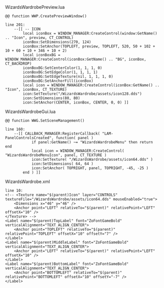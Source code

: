 WizardsWardrobePreview.lua

    @@ function WWP.CreatePreviewWindow()

    line 201:
        --[[ -- ICON
            local iconBox = WINDOW_MANAGER:CreateControl(window:GetName() .. "Icon", preview, CT_CONTROL)
            iconBox:SetDimensions(270, 124)
            iconBox:SetAnchor(TOPLEFT, preview, TOPLEFT, 520, 50 + 102 + 10 + 60 + 10 + 346 + 10 + 2)
            local iconBoxBG = WINDOW_MANAGER:CreateControl(iconBox:GetName() .. "BG", iconBox, CT_BACKDROP)
            iconBoxBG:SetCenterColor(1, 1, 1, 0)
            iconBoxBG:SetEdgeColor(1, 1, 1, 1)
            iconBoxBG:SetEdgeTexture(nil, 1, 1, 1, 0)
            iconBoxBG:SetAnchorFill(iconBox)
            local icon = WINDOW_MANAGER:CreateControl(iconBox:GetName() .. "Icon", iconBox, CT_TEXTURE)
            icon:SetTexture("/WizardsWardrobe/assets/icon128.dds")
            icon:SetDimensions(80, 80)
            icon:SetAnchor(CENTER, iconBox, CENTER, 0, 0) ]]


WizardsWardrobeGui.lua

    @@ function WWG.SetSceneManagement()

    line 160:
        --[[ CALLBACK_MANAGER:RegisterCallback( "LAM-PanelControlsCreated", function( panel )
        		if panel:GetName() ~= "WizardsWardrobeMenu" then return end
        		local icon = WINDOW_MANAGER:CreateControl( "WizardsWardrobeMenuIcon", panel, CT_TEXTURE )
        		icon:SetTexture( "/WizardsWardrobe/assets/icon64.dds" )
        		icon:SetDimensions( 64, 64 )
        		icon:SetAnchor( TOPRIGHT, panel, TOPRIGHT, -45, -25 )
        	end ) ]]


WizardsWardrobe.xml

    line 10:
    <!-- <Texture name="$(parent)Icon" layer="CONTROLS" textureFile="/WizardsWardrobe/assets/icon64.dds" mouseEnabled="true">
    	<Dimensions x="46" y="46" />
    	<Anchor point="LEFT" relativeTo="$(parent)" relativePoint="LEFT" offsetX="10" />
    </Texture> -->
    <Label name="$(parent)TopLabel" font="ZoFontGameBold" verticalAlignment="TEXT_ALIGN_CENTER">
    	<Anchor point="TOPLEFT" relativeTo="$(parent)" relativePoint="TOPLEFT" offsetX="10" offsetY="7" />
    </Label>
    <Label name="$(parent)MiddleLabel" font="ZoFontGameBold" verticalAlignment="TEXT_ALIGN_CENTER">
    	<Anchor point="LEFT" relativeTo="$(parent)" relativePoint="LEFT" offsetX="10" />
    </Label>
    <Label name="$(parent)BottomLabel" font="ZoFontGameBold" verticalAlignment="TEXT_ALIGN_CENTER">
    	<Anchor point="BOTTOMLEFT" relativeTo="$(parent)" relativePoint="BOTTOMLEFT" offsetX="10" offsetY="-7" />
    </Label>

